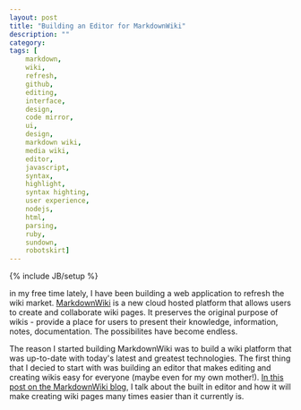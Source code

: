 ```yaml
---
layout: post
title: "Building an Editor for MarkdownWiki"
description: ""
category: 
tags: [
	markdown,
	wiki,
	refresh,
	github,
	editing,
	interface,
	design,
	code mirror,
	ui,
	design,
	markdown wiki,
	media wiki,
	editor,
	javascript,
	syntax,
	highlight,
	syntax highting,
	user experience,
	nodejs,
	html,
	parsing,
	ruby,
	sundown,
	robotskirt]
---
```

{% include JB/setup %}

in my free time lately, I have been building a web application to refresh the wiki market. [MarkdownWiki](http://markdownwiki.com) is a new cloud hosted platform that allows users to create and collaborate wiki pages. It preserves the original purpose of wikis - provide a place for users to present their knowledge, information, notes, documentation. The possibilites have become endless. 

The reason I started building MarkdownWiki was to build a wiki platform that was up-to-date with today's latest and greatest technologies. The first thing that I decied to start with was building an editor that makes editing and creating wikis easy for everyone (maybe even for my own mother!). [In this post on the MarkdownWiki blog](http://blog.markdownwiki.com/2012/05/25/refreshing-wiki-editing-with-markdown/), I talk about the built in editor and how it will make creating wiki pages many times easier than it currently is.
